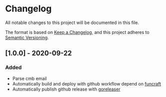 # Changelog

All notable changes to this project will be documented in this file.

The format is based on [Keep a Changelog](https://keepachangelog.com/en/1.0.0/),
and this project adheres to [Semantic Versioning](https://semver.org/spec/v2.0.0.html).

## [1.0.0] - 2020-09-22

### Added

- Parse cmb email
- Automatically build and deploy with github workflow depend on [funcraft](https://github.com/alibaba/funcraft)
- Automatically publish github release with [goreleaser](https://goreleaser.com/)
